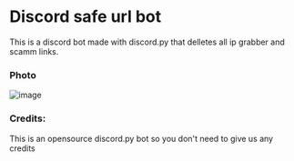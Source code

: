 # Discord safe url bot
This is a discord bot made with discord.py that delletes all ip grabber and scamm links.


### Photo

![image](https://www.linkpicture.com/q/image_2022-06-02_195254548.png)

### Credits:
This is an opensource discord.py bot so you don't need to give us any credits
